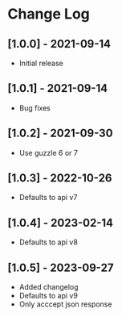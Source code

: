 # Change Log

## [1.0.0] - 2021-09-14

 - Initial release

## [1.0.1] - 2021-09-14

 - Bug fixes

## [1.0.2] - 2021-09-30

 - Use guzzle 6 or 7

## [1.0.3] - 2022-10-26

 - Defaults to api v7

## [1.0.4] - 2023-02-14

 - Defaults to api v8

## [1.0.5] - 2023-09-27

 - Added changelog
 - Defaults to api v9
 - Only acccept json response
